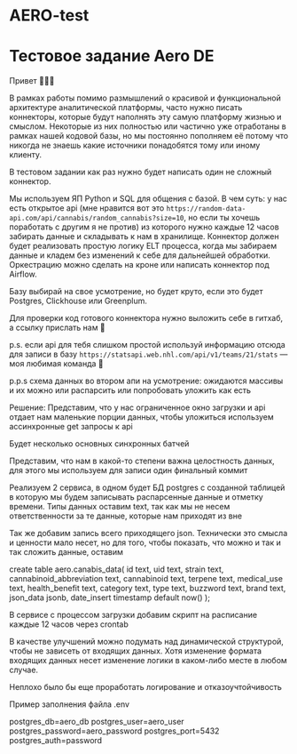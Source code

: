 # AERO-test


# Тестовое задание Aero DE

Привет 👩🏼‍💻 

В рамках работы помимо размышлений о красивой и функциональной архитектуре аналитической платформы, часто нужно писать коннекторы, которые будут наполнять эту самую платформу жизнью и смыслом. Некоторые из них полностью или частично уже отработаны в рамках нашей кодовой базы, но мы постоянно пополняем её потому что никогда не знаешь какие источники понадобятся тому или иному клиенту. 

В тестовом задании как раз нужно будет написать один не сложный коннектор. 

Мы используем ЯП Python и SQL для общения с базой.
В чем суть: у нас есть открытое api (мне нравится вот это `https://random-data-api.com/api/cannabis/random_cannabis?size=10`, но если ты хочешь поработать с другим я не против) из которого нужно каждые 12 часов забирать данные и складывать к нам в хранилище. Коннектор должен будет реализовать простую логику ELT процесса, когда мы забираем данные и кладем без изменений к себе для дальнейшей обработки. Оркестрацию можно сделать на кроне или написать коннектор под Airflow.

Базу выбирай на свое усмотрение, но будет круто, если это будет Postgres, Clickhouse или Greenplum.

Для проверки код готового коннектора нужно выложить себе в гитхаб, а ссылку прислать нам 🙂

p.s. если api для тебя слишком простой используй информацию отсюда для записи в базу `https://statsapi.web.nhl.com/api/v1/teams/21/stats` — моя любимая команда 🏒

p.p.s схема данных во втором апи на усмотрение: ожидаются массивы и их можно или распарсить или попробовать уложить как есть





Решение:
Представим, что у нас ограниченное окно загрузки и api отдает нам маленькие порции данных, чтобы уложиться используем ассинхронные get запросы к api

Будет несколько основных синхронных батчей

Представим, что нам в какой-то степени важна целостность данных, для этого мы используем для записи один финальный коммит

Реализуем 2 сервиса, в одном будет БД postgres с созданной таблицей в которую мы будем записывать распарсенные данные и отметку времени. Типы данных оставим text, так как мы не несем ответственности за те данные, которые нам приходят из вне

Так же добавим запись всего приходящего json. Технически это смысла и ценности мало несет, но для того, чтобы показать, что можно и так и так сложить данные, оставим

create table aero.canabis_data(
	id text,
	uid text,
	strain text,
	cannabinoid_abbreviation text,
	cannabinoid text,
	terpene text,
	medical_use text,
	health_benefit text,
	category text,
	type text,
	buzzword text,
	brand text,
	json_data jsonb,
	date_insert timestamp default now()
);

В сервисе с процессом загрузки добавим скрипт на расписание каждые 12 часов через crontab

В качестве улучшений можно подумать над динамической структурой, чтобы не зависеть от входящих данных. Хотя изменение формата входящих данных несет изменение логики в каком-либо месте в любом случае.

Неплохо было бы еще проработать логирование и отказоучтойчивость



Пример заполнения файла .env 

postgres_db=aero_db
postgres_user=aero_user
postgres_password=aero_password
postgres_port=5432
postgres_auth=password
